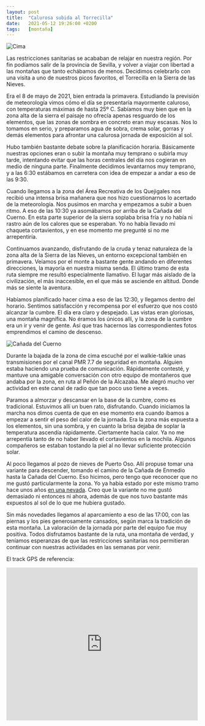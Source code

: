 ```yaml
---
layout: post
title:  "Calurosa subida al Torrecilla"
date:   2021-05-12 19:26:00 +0200
tags:	[montaña]
---
```


![Cima][cima]

Las restricciones sanitarias se acababan de relajar en nuestra región. Por fin podíamos salir de la
provincia de Sevilla, y volver a viajar con libertad a las montañas que tanto echábamos de menos.
Decidimos celebrarlo con una visita a uno de nuestros picos favoritos, el Torrecilla en la Sierra
de las Nieves.

Era el 8 de mayo de 2021, bien entrada la primavera. Estudiando la previsión de meteorología vimos
cómo el día se presentaría mayormente caluroso, con temperaturas máximas de hasta 25º C. Sabíamos
muy bien que en la zona alta de la sierra el paisaje no ofrecía apenas resguardo de los elementos,
que las zonas de sombra en concreto eran muy escasas. Nos lo tomamos en serio, y preparamos agua de
sobra, crema solar, gorras y demás elementos para afrontar una calurosa jornada de exposición al
sol.

<!--more-->

Hubo también bastante debate sobre la planificación horaria. Básicamente nuestras opciones eran o
subir la montaña muy temprano o subirla muy tarde, intentando evitar que las horas centrales del
día nos cogieran en medio de ninguna parte. Finalmente decidimos levantarnos muy temprano, y a las
6:30 estábamos en carretera con idea de empezar a andar a eso de las 9:30.

Cuando llegamos a la zona del Área Recreativa de los Quejigales nos recibió una intensa brisa
mañanera que nos hizo cuestionarnos lo acertado de la meteorología. Nos pusimos en marcha y
empezamos a subir a buen ritmo. A eso de las 10:30 ya asomábamos por arriba de la Cañada del
Cuerno. En esta parte superior de la sierra soplaba brisa fría y no había ni rastro aún de los
calores que se esperaban. Yo no había llevado mi chaqueta cortavientos, y en ese momento me
pregunté si no me arrepentiría.

Continuamos avanzando, disfrutando de la cruda y tenaz naturaleza de la zona alta de la Sierra de
las Nieves, un entorno excepcional también en primavera. Veíamos por el monte a bastante gente
andando en diferentes direcciones, la mayoría en nuestra misma senda. El último tramo de esta ruta
siempre me resultó especialmente llamativo. El lugar más aislado de la civilización, el más
inaccesible, en el que más se asciende en altitud. Donde más se siente la aventura.

Habíamos planificado hacer cima a eso de las 12:30, y llegamos dentro del horario. Sentimos
satisfacción y recompensa por el esfuerzo que nos costó alcanzar la cumbre. El día era claro y
despejado. Las vistas eran gloriosas, una montaña magnífica. No éramos los únicos allí, y la zona
de la cumbre era un ir y venir de gente. Así que tras hacernos las correspondientes fotos
emprendimos el camino de descenso.

![Cañada del Cuerno][cuerno]

Durante la bajada de la zona de cima escuché por el walkie-talkie unas transmisiones por el canal
PMR 7.7 de seguridad en montaña. Alguien estaba haciendo una prueba de comunicación. Rápidamente
contesté, y mantuve una amigable conversación con otro equipo de montañeros que andaba por la zona,
en ruta al Peñón de la Alcazaba. Me alegró mucho ver actividad en este canal de radio que tan poco
uso tiene a veces.

Paramos a almorzar y descansar en la base de la cumbre, como es tradicional. Estuvimos allí un buen
rato, disfrutando. Cuando iniciamos la marcha nos dimos cuenta de que en ese momento era cuando
íbamos a empezar a sentir el peso del calor de la jornada. Era la zona más expuesta a los
elementos, sin una sombra, y en cuanto la brisa dejaba de soplar la temperatura ascendía
rápidamente. Ciertamente hacía calor. Ya no me arrepentía tanto de no haber llevado el cortavientos
en la mochila. Algunos compañeros se estaban tostando la piel al no llevar suficiente protección
solar.

Al poco llegamos al pozo de nieves de Puerto Oso. Allí propuse tomar una variante para descender,
tomando el camino de la Cañada de Enmedio hasta la Cañada del Cuerno. Eso hicimos, pero tengo que
reconocer que no me gustó particularmente la zona. Yo ya había estado por este mismo tramo hace
unos años [en una nevada][invernal]. Creo que la variante no me gustó demasiado ni entonces ni
ahora, además de que nos tuvo bastante más expuestos al sol de lo que me hubiera gustado.

Sin más novedades llegamos al aparcamiento a eso de las 17:00, con las piernas y los pies
generosamente cansados, según marca la tradición de esta montaña. La valoración de la jornada por
parte del equipo fue muy positiva. Todos disfrutamos bastante de la ruta, una montaña de verdad, y
teníamos esperanzas de que las restricciones sanitarias nos permitieran continuar con nuestras
actividades en las semanas por venir.

El track GPS de referencia:

<div class="iframeWikilocWrapper">
<iframe frameBorder="0" scrolling="no"
  src="https://es.wikiloc.com/wikiloc/spatialArtifacts.do?event=view&measures=on&title=on&near=on&images=off&maptype=H&id=1240772"
  width="500" height="400">
</iframe>
</div>

[cima]:		{{site.url}}/assets/20210512-cima-torrecilla.png
[cuerno]:	{{site.url}}/assets/20210512-cuerno.png
[invernal]:	{{site.url}}/2018/02/05/enamorados-nevada.html
